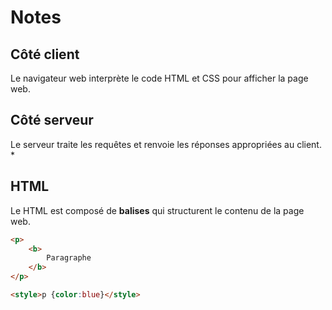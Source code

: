 # Notes

## Côté client
Le navigateur web interprète le code HTML et CSS pour afficher la page web.

## Côté serveur
Le serveur traite les requêtes et renvoie les réponses appropriées au client.
*
## HTML
Le HTML est composé de **balises** qui structurent le contenu de la page web.

```html
<p>
    <b>
        Paragraphe
    </b>
</p>

<style>p {color:blue}</style>
```